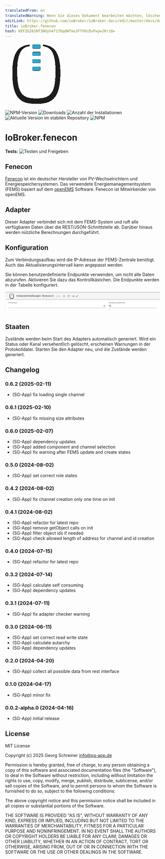 ```yaml
---
translatedFrom: en
translatedWarning: Wenn Sie dieses Dokument bearbeiten möchten, löschen Sie bitte das Feld "translationsFrom". Andernfalls wird dieses Dokument automatisch erneut übersetzt
editLink: https://github.com/ioBroker/ioBroker.docs/edit/master/docs/de/adapterref/iobroker.fenecon/README.md
title: ioBroker.fenecon
hash: KEFZG261Nf3NUyh471fQqdWTmuJFfV0cDuFwywJKriQ=
---
```

![Logo](../../../en/adapterref/iobroker.fenecon/admin/fenecon.png)

![NPM-Version](https://img.shields.io/npm/v/iobroker.fenecon.svg)
![Downloads](https://img.shields.io/npm/dm/iobroker.fenecon.svg)
![Anzahl der Installationen](https://iobroker.live/badges/fenecon-installed.svg)
![Aktuelle Version im stabilen Repository](https://iobroker.live/badges/fenecon-stable.svg)
![NPM](https://nodei.co/npm/iobroker.fenecon.png?downloads=true)

# IoBroker.fenecon
**Tests:** ![Testen und Freigeben](https://github.com/sg-app/ioBroker.fenecon/workflows/Test%20and%20Release/badge.svg)

## Fenecon
[Fenecon](https://fenecon.de) ist ein deutscher Hersteller von PV-Wechselrichtern und Energiespeichersystemen. Das verwendete Energiemanagementsystem (FEMS) basiert auf dem [openEMS](https://github.com/OpenEMS/openems) Software.
Fenecon ist Mitwirkender von openEMS.

## Adapter
Dieser Adapter verbindet sich mit dem FEMS-System und ruft alle verfügbaren Daten über die REST/JSON-Schnittstelle ab.
Darüber hinaus werden nützliche Berechnungen durchgeführt.

## Konfiguration
Zum Verbindungsaufbau wird die IP-Adresse der FEMS-Zentrale benötigt. Auch das Aktualisierungsintervall kann angepasst werden.

Sie können benutzerdefinierte Endpunkte verwenden, um nicht alle Daten abzurufen. Aktivieren Sie dazu das Kontrollkästchen.
Die Endpunkte werden in der Tabelle konfiguriert.

![Fenecon-Konfiguration](../../../en/adapterref/iobroker.fenecon/img/configpage.png)

## Staaten
Zustände werden beim Start des Adapters automatisch generiert. Wird ein Status oder Kanal versehentlich gelöscht, erscheinen Warnungen in der Protokolldatei. Starten Sie den Adapter neu, und die Zustände werden generiert.

## Changelog

<!--
	Placeholder for the next version (at the beginning of the line):
	### **WORK IN PROGRESS**
-->
### 0.6.2 (2025-02-11)

- (SG-App) fix loading single channel

### 0.6.1 (2025-02-10)

- (SG-App) fix missing size attributes

### 0.6.0 (2025-02-07)

- (SG-App) dependency updates
- (SG-App) added component and channel selection
- (SG-App) fix warning after FEMS update and create states

### 0.5.0 (2024-08-02)

- (SG-App) set correct role states

### 0.4.2 (2024-08-02)

- (SG-App) fix channel creation only one time on init

### 0.4.1 (2024-08-02)

- (SG-App) refactor for latest repo
- (SG-App) remove getObject calls on init
- (SG-App) filter object ids if needed
- (SG-App) check allowed length of address for channel and id creation

### 0.4.0 (2024-07-15)

- (SG-App) refactor for latest repo

### 0.3.2 (2024-07-14)

- (SG-App) calculate self consuming
- (SG-App) dependency updates

### 0.3.1 (2024-07-11)

- (SG-App) fix adapter checker warning

### 0.3.0 (2024-06-11)

- (SG-App) set correct read write state
- (SG-App) calculate autarchy
- (SG-App) dependency updates

### 0.2.0 (2024-04-20)

- (SG-App) collect all possible data from rest interface

### 0.1.0 (2024-04-17)

- (SG-App) minor fix

### 0.0.2-alpha.0 (2024-04-16)

- (SG-App) initial release

## License

MIT License

Copyright (c) 2025 Georg Schreiner <info@sg-app.de>

Permission is hereby granted, free of charge, to any person obtaining a copy
of this software and associated documentation files (the "Software"), to deal
in the Software without restriction, including without limitation the rights
to use, copy, modify, merge, publish, distribute, sublicense, and/or sell
copies of the Software, and to permit persons to whom the Software is
furnished to do so, subject to the following conditions:

The above copyright notice and this permission notice shall be included in all
copies or substantial portions of the Software.

THE SOFTWARE IS PROVIDED "AS IS", WITHOUT WARRANTY OF ANY KIND, EXPRESS OR
IMPLIED, INCLUDING BUT NOT LIMITED TO THE WARRANTIES OF MERCHANTABILITY,
FITNESS FOR A PARTICULAR PURPOSE AND NONINFRINGEMENT. IN NO EVENT SHALL THE
AUTHORS OR COPYRIGHT HOLDERS BE LIABLE FOR ANY CLAIM, DAMAGES OR OTHER
LIABILITY, WHETHER IN AN ACTION OF CONTRACT, TORT OR OTHERWISE, ARISING FROM,
OUT OF OR IN CONNECTION WITH THE SOFTWARE OR THE USE OR OTHER DEALINGS IN THE
SOFTWARE.